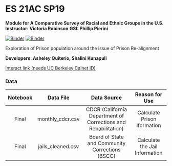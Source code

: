 # ES 21AC SP19 
**Module for A Comparative Survey of Racial and Ethnic Groups in the U.S.**
**Instructor: Victoria Robinson**
**GSI: Phillip Pierini**


[![Binder](https://mybinder.org/badge.svg)](https://mybinder.org/v2/gh/ds-modules/ES-21AC-SP19/master)
[![Binder](https://img.shields.io/badge/Launch-UCB%20Datahub-blue.svg)](http://datahub.berkeley.edu/user-redirect/interact?account=ds-modules&repo=ES-21AC-SP19&branch=master&path=)


Exploration of Prison population around the issue of Prison Re-alignment

**Developers: Asheley Quiterio, Shalini Kunapuli**



[Interact link (needs UC Berkeley Calnet ID)](http://datahub.berkeley.edu/user-redirect/interact?account=ds-modules&repo=ES-21AC-SP19&branch=master&path=)

### Data
| Notebook        | Data File       | Data Source      | Reason for Use         |
| :-------------: | :-------------: | :-------------:  | :--------------------: |
| Final |monthly_cdcr.csv | CDCR (California Department of Corrections and Rehabilitation) | Calculate Prison Iformation |
| Final| jails_cleaned.csv | Board of State and Community Corrections (BSCC)| Calculate the Jail Information |

